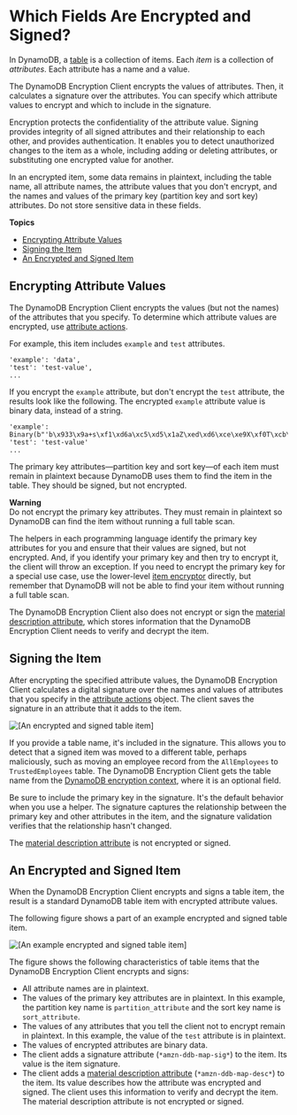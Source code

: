 # Which Fields Are Encrypted and Signed?<a name="encrypted-and-signed"></a>

In DynamoDB, a [table](https://%26url-ddb-dev;HowItWorks.CoreComponents.html#HowItWorks.CoreComponents.TablesItemsAttributes) is a collection of items\. Each *item* is a collection of *attributes*\. Each attribute has a name and a value\.

The DynamoDB Encryption Client encrypts the values of attributes\. Then, it calculates a signature over the attributes\. You can specify which attribute values to encrypt and which to include in the signature\. 

Encryption protects the confidentiality of the attribute value\. Signing provides integrity of all signed attributes and their relationship to each other, and provides authentication\. It enables you to detect unauthorized changes to the item as a whole, including adding or deleting attributes, or substituting one encrypted value for another\.

In an encrypted item, some data remains in plaintext, including the table name, all attribute names, the attribute values that you don't encrypt, and the names and values of the primary key \(partition key and sort key\) attributes\. Do not store sensitive data in these fields\.

**Topics**
+ [Encrypting Attribute Values](#encrypt-attribute-values)
+ [Signing the Item](#sign-the-item)
+ [An Encrypted and Signed Item](#encrypted-signed-example)

## Encrypting Attribute Values<a name="encrypt-attribute-values"></a>

The DynamoDB Encryption Client encrypts the values \(but not the names\) of the attributes that you specify\. To determine which attribute values are encrypted, use [attribute actions](concepts.md#attribute-actions)\. 

For example, this item includes `example` and `test` attributes\.

```
'example': 'data',
'test': 'test-value',
...
```

If you encrypt the `example` attribute, but don't encrypt the `test` attribute, the results look like the following\. The encrypted `example` attribute value is binary data, instead of a string\.

```
'example': Binary(b"'b\x933\x9a+s\xf1\xd6a\xc5\xd5\x1aZ\xed\xd6\xce\xe9X\xf0T\xcb\x9fY\x9f\xf3\xc9C\x83\r\xbb\\"),
'test': 'test-value'
...
```

The primary key attributes—partition key and sort key—of each item must remain in plaintext because DynamoDB uses them to find the item in the table\. They should be signed, but not encrypted\. 

**Warning**  
Do not encrypt the primary key attributes\. They must remain in plaintext so DynamoDB can find the item without running a full table scan\.

The helpers in each programming language identify the primary key attributes for you and ensure that their values are signed, but not encrypted\. And, if you identify your primary key and then try to encrypt it, the client will throw an exception\. If you need to encrypt the primary key for a special use case, use the lower\-level [item encryptor](concepts.md#item-encryptor) directly, but remember that DynamoDB will not be able to find your item without running a full table scan\.

The DynamoDB Encryption Client also does not encrypt or sign the [material description attribute](concepts.md#material-description), which stores information that the DynamoDB Encryption Client needs to verify and decrypt the item\. 

## Signing the Item<a name="sign-the-item"></a>

After encrypting the specified attribute values, the DynamoDB Encryption Client calculates a digital signature over the names and values of attributes that you specify in the [attribute actions](concepts.md#attribute-actions) object\. The client saves the signature in an attribute that it adds to the item\.

![\[An encrypted and signed table item\]](http://docs.aws.amazon.com/dynamodb-encryption-client/latest/devguide/images/encrypted-signed-item.png)

If you provide a table name, it's included in the signature\. This allows you to detect that a signed item was moved to a different table, perhaps maliciously, such as moving an employee record from the `AllEmployees` to `TrustedEmployees` table\. The DynamoDB Encryption Client gets the table name from the [DynamoDB encryption context](concepts.md#encryption-context), where it is an optional field\. 

Be sure to include the primary key in the signature\. It's the default behavior when you use a helper\. The signature captures the relationship between the primary key and other attributes in the item, and the signature validation verifies that the relationship hasn't changed\. 

The [material description attribute](concepts.md#material-description) is not encrypted or signed\.

## An Encrypted and Signed Item<a name="encrypted-signed-example"></a>

When the DynamoDB Encryption Client encrypts and signs a table item, the result is a standard DynamoDB table item with encrypted attribute values\. 

The following figure shows a part of an example encrypted and signed table item\. 

![\[An example encrypted and signed table item\]](http://docs.aws.amazon.com/dynamodb-encryption-client/latest/devguide/images/encrypted-item-closeup.png)

The figure shows the following characteristics of table items that the DynamoDB Encryption Client encrypts and signs:
+ All attribute names are in plaintext\.
+ The values of the primary key attributes are in plaintext\. In this example, the partition key name is `partition_attribute` and the sort key name is `sort_attribute`\.
+ The values of any attributes that you tell the client not to encrypt remain in plaintext\. In this example, the value of the `test` attribute is in plaintext\.
+ The values of encrypted attributes are binary data\.
+ The client adds a signature attribute \(`*amzn-ddb-map-sig*`\) to the item\. Its value is the item signature\.
+ The client adds a [material description attribute](concepts.md#material-description) \(`*amzn-ddb-map-desc*`\) to the item\. Its value describes how the attribute was encrypted and signed\. The client uses this information to verify and decrypt the item\. The material description attribute is not encrypted or signed\.